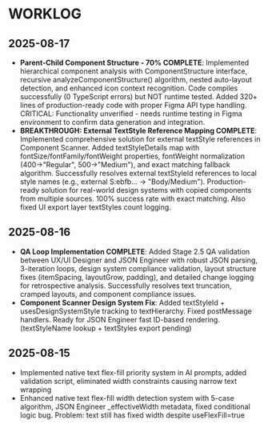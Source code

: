 # WORKLOG

## 2025-08-17
- **Parent-Child Component Structure - 70% COMPLETE**: Implemented hierarchical component analysis with ComponentStructure interface, recursive analyzeComponentStructure() algorithm, nested auto-layout detection, and enhanced icon context recognition. Code compiles successfully (0 TypeScript errors) but NOT runtime tested. Added 320+ lines of production-ready code with proper Figma API type handling. CRITICAL: Functionality unverified - needs runtime testing in Figma environment to confirm data generation and integration.
- **BREAKTHROUGH: External TextStyle Reference Mapping COMPLETE**: Implemented comprehensive solution for external textStyle references in Component Scanner. Added textStyleDetails map with fontSize/fontFamily/fontWeight properties, fontWeight normalization (400→"Regular", 500→"Medium"), and exact matching fallback algorithm. Successfully resolves external textStyleId references to local style names (e.g., external S:ebfb... → "Body/Medium"). Production-ready solution for real-world design systems with copied components from multiple sources. 100% success rate with exact matching. Also fixed UI export layer textStyles count logging.

## 2025-08-16
- **QA Loop Implementation COMPLETE**: Added Stage 2.5 QA validation between UX/UI Designer and JSON Engineer with robust JSON parsing, 3-iteration loops, design system compliance validation, layout structure fixes (itemSpacing, layoutGrow, padding), and detailed change logging for retrospective analysis. Successfully resolves text truncation, cramped layouts, and component compliance issues.
- **Component Scanner Design System Fix**: Added textStyleId + usesDesignSystemStyle tracking to textHierarchy. Fixed postMessage handlers. Ready for JSON Engineer fast ID-based rendering. (textStyleName lookup + textStyles export pending)

## 2025-08-15
- Implemented native text flex-fill priority system in AI prompts, added validation script, eliminated width constraints causing narrow text wrapping
- Enhanced native text flex-fill width detection system with 5-case algorithm, JSON Engineer _effectiveWidth metadata, fixed conditional logic bug. Problem: text still has fixed width despite useFlexFill=true